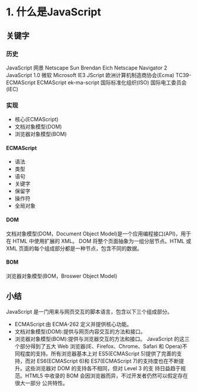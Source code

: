 # 1. 什么是JavaScript

## 关键字
### 历史
JavaScript
网景 Netscape   Sun
Brendan Eich 
Netscape Navigator 2 JavaScript 1.0
微软 Microsoft
IE3 JScript
欧洲计算机制造商协会(Ecma) TC39-ECMAScript
ECMAScript ek-ma-script
国际标准化组织(ISO) 国际电工委员会(IEC)

### 实现
- 核心(ECMAScript)
- 文档对象模型(DOM)
- 浏览器对象模型(BOM)
#### ECMAScript
- 语法
- 类型
- 语句
- 关键字
- 保留字
- 操作符
- 全局对象

#### DOM
文档对象模型(DOM，Document Object Model)是一个应用编程接口(API)，用于在 HTML 中使用扩展的 XML。
DOM 将整个页面抽象为一组分层节点。HTML 或 XML 页面的每个组成部分都是一种节点，包含不同的数据。

#### BOM
浏览器对象模型(BOM，Broswer Object Model)

## 小结
JavaScript 是一门用来与网页交互的脚本语言，包含以下三个组成部分。
- ECMAScript:由 ECMA-262 定义并提供核心功能。
- 文档对象模型(DOM):提供与网页内容交互的方法和接口。
- 浏览器对象模型(BOM):提供与浏览器交互的方法和接口。
JavaScript 的这三个部分得到了五大 Web 浏览器(IE、Firefox、Chrome、Safari 和 Opera)不同程度的支持。所有浏览器基本上对 ES5(ECMAScript 5)提供了完善的支持，而对 ES6(ECMAScript 6)和 ES7(ECMAScript 7)的支持度也在不断提升。这些浏览器对 DOM 的支持各不相同，但对 Level 3 的支 持日益趋于规范。HTML5 中收录的 BOM 会因浏览器而异，不过开发者仍然可以假定存在很大一部分 公共特性。